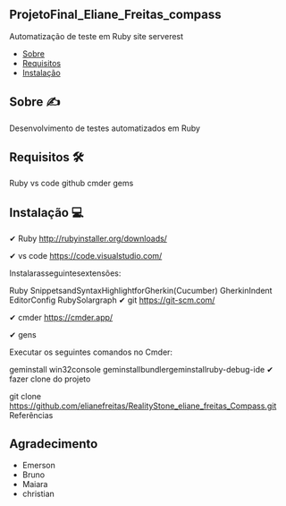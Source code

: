 ## ProjetoFinal_Eliane_Freitas_compass
Automatização de teste em Ruby site serverest
   * [ Sobre ](#Sobre)
   * [ Requisitos ](#Requisitos)
   * [ Instalação ](#Instalação)
## Sobre ✍
Desenvolvimento de testes automatizados em Ruby

## Requisitos 🛠
Ruby
vs code
github
cmder
gems
## Instalação 💻
✔ Ruby http://rubyinstaller.org/downloads/

✔ vs code https://code.visualstudio.com/

Instalarasseguintesextensões:

Ruby
SnippetsandSyntaxHighlightforGherkin(Cucumber)
GherkinIndent
EditorConfig
RubySolargraph
✔ git https://git-scm.com/

✔ cmder https://cmder.app/

✔ gens

Executar os seguintes comandos no Cmder:

geminstall
win32console
geminstallbundlergeminstallruby-debug-ide
✔ fazer clone do projeto

git clone https://github.com/elianefreitas/RealityStone_eliane_freitas_Compass.git
Referências
## Agradecimento
- Emerson
- Bruno
- Maiara
- christian
